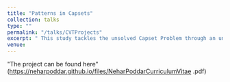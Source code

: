 ```yaml
---
title: "Patterns in Capsets"
collection: talks
type: ""
permalink: "/talks/CVTProjects"
excerpt: " This study tackles the unsolved Capset Problem through an unconventional analysis of attribute distributions, aiming to determine the size of capsets with 'n' attributes and proposing that identifying specific distribution patterns could lead to a breakthrough. " 
venue:  
---
```

"The project can be found here"
 (https://neharpoddar.github.io/files/NeharPoddarCurriculumVitae .pdf)